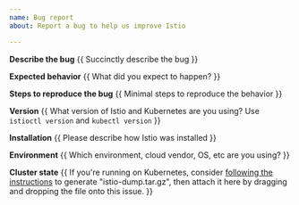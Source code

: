```yaml
---
name: Bug report
about: Report a bug to help us improve Istio

---
```


**Describe the bug**
{{ Succinctly describe the bug }}

**Expected behavior**
{{ What did you expect to happen? }}

**Steps to reproduce the bug**
{{ Minimal steps to reproduce the behavior }}

**Version**
{{ What version of Istio and Kubernetes are you using? Use `istioctl version` and `kubectl version` }}

**Installation**
{{ Please describe how Istio was installed }}

**Environment**
{{ Which environment, cloud vendor, OS, etc are you using? }}

**Cluster state**
{{ If you're running on Kubernetes, consider [following the
instructions](http://istio.io/help/bugs/#generating-a-cluster-state-archive)
to generate "istio-dump.tar.gz", then attach it here by dragging and dropping
the file onto this issue. }}

